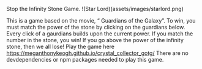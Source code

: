 Stop the Infinity Stone Game. 
!(Star Lord)(assets/images/starlord.png) 

This is a game based on the movie, “ Guardians of the Galaxy”. To win, you must match the power of the stone by clicking on the guardians below. Every click of a gaurdians builds upon the current power. If you match the number in the stone, you win! If you go above the power of the infinity stone, then we all lose!
Play the game here https://meganthonykeogh.github.io/crystal_collector_gotg/
There are no devdependencies or npm packages needed to play this game.

